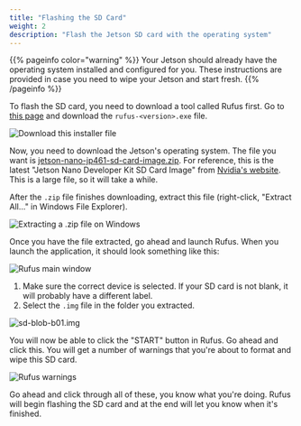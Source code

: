 ```yaml
---
title: "Flashing the SD Card"
weight: 2
description: "Flash the Jetson SD card with the operating system"
---
```


{{% pageinfo color="warning" %}}
Your Jetson should already have the operating system installed and configured for you.
These instructions are provided in case you need to wipe your Jetson and start fresh.
{{% /pageinfo %}}

To flash the SD card, you need to download a tool called Rufus first.
Go to [this page](https://github.com/pbatard/rufus/releases/latest) and download
the `rufus-<version>.exe` file.

![Download this installer file](2022-05-20-09-16-54.png)

Now, you need to download the Jetson's operating system. The file you want is
[jetson-nano-jp461-sd-card-image.zip](https://developer.nvidia.com/embedded/l4t/r32_release_v7.1/jp_4.6.1_b110_sd_card/jeston_nano/jetson-nano-jp461-sd-card-image.zip).
For reference, this is the latest "Jetson Nano Developer Kit SD Card Image" from
[Nvidia's website](https://developer.nvidia.com/embedded/downloads).
This is a large file, so it will take a while.

After the `.zip` file finishes downloading, extract this file
(right-click, "Extract All..." in Windows File Explorer).

![Extracting a .zip file on Windows](2022-05-20-09-11-42.png)

Once you have the file extracted, go ahead and launch Rufus.
When you launch the application, it should look something like this:

![Rufus main window](2022-05-20-09-36-05.png)

1. Make sure the correct device is selected. If your SD card is not blank,
   it will probably have a different label.
2. Select the `.img` file in the folder you extracted.

![sd-blob-b01.img](2022-05-20-09-38-54.png)

You will now be able to click the "START" button in Rufus. Go ahead and click this.
You will get a number of warnings that you're about to format and wipe this SD card.

![Rufus warnings](2022-05-20-09-40-33.png)

Go ahead and click through all of these, you know what you're doing.
Rufus will begin flashing the SD card and at the end will let you know
when it's finished.
